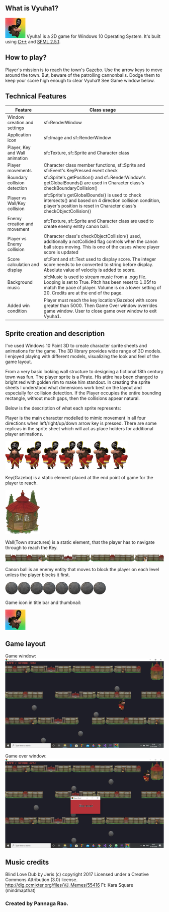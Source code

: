 ## What is Vyuha1?
![](resources/images/pirateicon64.png) Vyuha1 is a 2D game for Windows 10 Operating System. It's built using [C++](https://en.wikipedia.org/wiki/C%2B%2B) and [SFML 2.5.1](https://www.sfml-dev.org/).

## How to play?
Player's mission is to reach the town's Gazebo. Use the arrow keys to move around the town. But, beware of the patrolling cannonballs. Dodge them to keep your score high enough to clear Vyuha1! See Game window below.

## Technical Features
| Feature | Class usage |
| ----- | --- |
| Window creation and settings | sf::RenderWindow |
| Application icon | sf::Image and sf::RenderWindow |
| Player, Key and Wall animation | sf::Texture, sf::Sprite and Character class |
| Player movements | Character class member functions, sf::Sprite and sf::Event's KeyPressed event check |
| Boundary collision detection | sf::Sprite's getPosition() and sf::RenderWindow's getGlobalBounds() are used in Character class's checkBoundaryCollision() |
| Player vs Wall/Key collision | sf::Sprite's getGlobalBounds() is used to check intersects() and based on 4 direction collision condition, player's position is reset in Character class's checkObjectCollision() |
| Enemy creation and movement | sf::Texture, sf::Sprite and Character class are used to create enemy entity canon ball. |
| Player vs Enemy collision | Character class's checkObjectCollision() used, additionally a notCollided flag controls when the canon ball stops moving. This is one of the cases where player score is updated |
| Score calculation and display | sf::Font and sf::Text used to display score. The integer score needs to be converted to string before display. Absolute value of velocity is added to score. |
| Background music | sf::Music is used to stream music from a .ogg file. Looping is set to True. Pitch has been reset to 1.05f to match the pace of player. Volume is on a lower setting of 20. Credits are at the end of the page. |
| Added win condition | Player must reach the key location(Gazebo) with score greater than 5000. Then Game Over window overrides game window. User to close game over window to exit Vyuha1. |

## Sprite creation and description
I've used Windows 10 Paint 3D to create character sprite sheets and animations for the game. The 3D library provides wide range of 3D models. I enjoyed playing with different models, visualizing the look and feel of the game layout.

From a very basic looking wall structure to designing a fictional 18th century town was fun. The player sprite is a Pirate. His attire has been changed to bright red with golden rim to make him standout. In creating the sprite sheets I understood what dimensions work best on the layout and especially for collision detection. If the Player occupies the entire bounding rectangle, without much gaps, then the collisions appear natural.

Below is the description of what each sprite represents:

Player is the main character modelled to mimic movement in all four directions when left/right/up/down arrow key is pressed. There are some replicas in the sprite sheet which will act as place holders for additional player animations.

![](resources/images/pirate_motion.png)

Key(Gazebo) is a static element placed at the end point of game for the player to reach.

![](resources/images/gazebo_key.png)

Wall(Town structures) is a static element, that the player has to navigate through to reach the Key.

![](resources/images/wall.png)

Canon ball is an enemy entity that moves to block the player on each level unless the player blocks it first.

![](resources/images/cannonball.png)

Game icon in title bar and thumbnail:

![](resources/images/pirateicon64.png)

## Game layout
Game window:
![](output_screenshots/screenshot_may22.png)

Game over window:
![](output_screenshots/screenshot_jun07.png)

## Music credits
Blind Love Dub by Jeris (c) copyright 2017 Licensed under a Creative Commons Attribution (3.0) license. http://dig.ccmixter.org/files/VJ_Memes/55416 Ft: Kara Square (mindmapthat)

### Created by Pannaga Rao.
